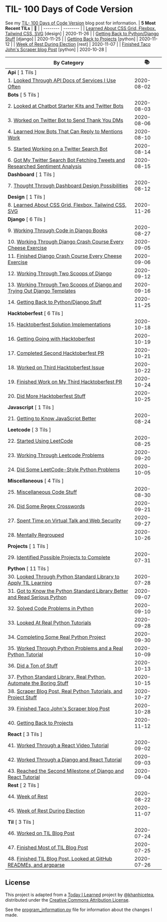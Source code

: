 # TIL- 100 Days of Code Version

See my [TIL- 100 Days of Code Version](https://github.com/KatherineMichel/portfolio/blob/master/regular-blog-posts/til-100-days-of-code-version.md) blog post for information.
| **5 Most Recent TILs** | :tada: |
| -------- | -------- |
| [Learned About CSS Grid, Flexbox, Tailwind CSS, SVG](design/learned-about-css-grid-flexbox-tailwind-css-svg.md) [design] | 2020-11-26 |
| [Getting Back to Python/Django Stuff](django/getting-back-to-python-django-stuff.md) [django] | 2020-11-25 |
| [Getting Back to Projects](python/getting-back-to-projects.md) [python] | 2020-11-12 |
| [Week of Rest During Election](rest/week-of-rest-during-election.md) [rest] | 2020-11-07 |
| [Finished Taco John's Scraper blog Post](python/finished-taco-johns-scraper-blog-post.md) [python] | 2020-10-28 |

| **By Category** | :books: |
| -------- | -------- |
| **Api** [ 1 Tils ] | |
| 1. [Looked Through API Docs of Services I Use Often](api/looking-through-api-docs-of-services-i-use-often.md) | 2020-08-02 |
| **Bots** [ 5 Tils ] | |
| 2. [Looked at Chatbot Starter Kits and Twitter Bots](bots/looked-at-chatbot-starter-kits-and-twitter-bots.md) | 2020-08-03 |
| 3. [Worked on Twitter Bot to Send Thank You DMs](bots/worked-on-a-twitter-bot-to-send-thank-you-dms.md) | 2020-08-06 |
| 4. [Learned How Bots That Can Reply to Mentions Work](bots/learned-how-bots-that-can-reply-to-mentions-work.md) | 2020-08-10 |
| 5. [Started Working on a Twitter Search Bot](bots/started-working-on-a-tweet-search-bot.md) | 2020-08-14 |
| 6. [Got My Twitter Search Bot Fetching Tweets and Researched Sentiment Analysis](bots/got-my-twitter-search-bot-fetching-tweets-and-researched-sentiment-analysis.md) | 2020-08-15 |
| **Dashboard** [ 1 Tils ] | |
| 7. [Thought Through Dashboard Design Possibilities](dashboard/thought-through-dashboard-design-possibilities.md) | 2020-08-12 |
| **Design** [ 1 Tils ] | |
| 8. [Learned About CSS Grid, Flexbox, Tailwind CSS, SVG](design/learned-about-css-grid-flexbox-tailwind-css-svg.md) | 2020-11-26 |
| **Django** [ 6 Tils ] | |
| 9. [Working Through Code in Django Books](django/working-through-code-in-django-books.md) | 2020-08-27 |
| 10. [Working Through Django Crash Course Every Cheese Exercise](django/working-through-django-crash-course-every-cheese-exercise.md) | 2020-09-05 |
| 11. [Finished Django Crash Course Every Cheese Exercise](django/finished-django-crash-course-every-cheese-exercise.md) | 2020-09-06 |
| 12. [Working Through Two Scoops of Django](django/working-through-two-scoops-of-django.md) | 2020-09-12 |
| 13. [Working Through Two Scoops of Django and Trying Out Django Templates](django/working-through-two-scoops-of-django-and-trying-out-django-templates.md) | 2020-09-16 |
| 14. [Getting Back to Python/Django Stuff](django/getting-back-to-python-django-stuff.md) | 2020-11-25 |
| **Hacktoberfest** [ 6 Tils ] | |
| 15. [Hacktoberfest Solution Implementations](hacktoberfest/hacktoberfest-solution-implementations.md) | 2020-10-18 |
| 16. [Getting Going with Hacktoberfest](hacktoberfest/getting-going-with-hacktoberfest.md) | 2020-10-19 |
| 17. [Completed Second Hacktoberfest PR](hacktoberfest/completed-second-hacktoberfest-pr.md) | 2020-10-21 |
| 18. [Worked on Third Hacktoberfest Issue](hacktoberfest/worked-on-third-hacktoberfest-issue.md) | 2020-10-22 |
| 19. [Finished Work on My Third Hacktoberfest PR](hacktoberfest/finished-work-on-my-third-hacktoberfest-pr.md) | 2020-10-24 |
| 20. [Did More Hacktoberfest Stuff](hacktoberfest/did-more-hacktoberfest-stuff.md) | 2020-10-25 |
| **Javascript** [ 1 Tils ] | |
| 21. [Getting to Know JavaScript Better](javascript/getting-to-know-javascript-better.md) | 2020-08-24 |
| **Leetcode** [ 3 Tils ] | |
| 22. [Started Using LeetCode](leetcode/started-using-leetcode.md) | 2020-08-25 |
| 23. [Working Through Leetcode Problems](leetcode/working-through-leetcode-problems.md) | 2020-09-20 |
| 24. [Did Some LeetCode-Style Python Problems](leetcode/did-some-leetcode-style-python-problems.md) | 2020-10-05 |
| **Miscellaneous** [ 4 Tils ] | |
| 25. [Miscellaneous Code Stuff](miscellaneous/miscellaneous-code-stuff.md) | 2020-08-30 |
| 26. [Did Some Regex Crosswords](miscellaneous/did-some-regex-crosswords.md) | 2020-09-21 |
| 27. [Spent Time on Virtual Talk and Web Security](miscellaneous/spent-time-on-virtual-talk-and-web-security.md) | 2020-09-27 |
| 28. [Mentally Regrouped](miscellaneous/mentally-regrouped.md) | 2020-10-26 |
| **Projects** [ 1 Tils ] | |
| 29. [Identified Possible Projects to Complete](projects/identified-possible-projects-to-complete.md) | 2020-07-31 |
| **Python** [ 11 Tils ] | |
| 30. [Looked Through Python Standard Library to Apply TIL Learning](python/looked-through-python-standard-library-to-apply-til-learning.md) | 2020-07-28 |
| 31. [Got to Know the Python Standard Library Better and Read Serious Python](python/got-to-know-the-python-standard-library-better-and-read-serious-python.md) | 2020-09-07 |
| 32. [Solved Code Problems in Python](python/solved-code-problems-in-python.md) | 2020-09-10 |
| 33. [Looked At Real Python Tutorials](python/looked-at-real-python-tutorials.md) | 2020-09-28 |
| 34. [Completing Some Real Python Project](python/completing-some-real-python-projects.md) | 2020-09-30 |
| 35. [Worked Through Python Problems and a Real Python Tutorial](python/worked-through-python-problems-and-a-real-python-tutorial.md) | 2020-10-09 |
| 36. [Did a Ton of Stuff](python/did-a-ton-of-stuff.md) | 2020-10-13 |
| 37. [Python Standard Library, Real Python, Automate the Boring Stuff](python/python-standard-library-real-python-automate-the-boring-stuff.md) | 2020-10-15 |
| 38. [Scraper Blog Post, Real Python Tutorials, and Project Stuff](python/scraper-blog-post-real-python-tutorials-and-project-stuff.md) | 2020-10-27 |
| 39. [Finished Taco John's Scraper blog Post](python/finished-taco-johns-scraper-blog-post.md) | 2020-10-28 |
| 40. [Getting Back to Projects](python/getting-back-to-projects.md) | 2020-11-12 |
| **React** [ 3 Tils ] | |
| 41. [Worked Through a React Video Tutorial](react/worked-through-a-react-video-tutorial.md) | 2020-09-02 |
| 42. [Worked Through a Django and React Tutorial](react/worked-through-a-django-and-react-tutorial.md) | 2020-09-03 |
| 43. [Reached the Second Milestone of Django and React Tutorial](react/reached-the-second-milestone-of-django-react-tutorial.md) | 2020-09-04 |
| **Rest** [ 2 Tils ] | |
| 44. [Week of Rest](rest/week-of-rest.md) | 2020-08-22 |
| 45. [Week of Rest During Election](rest/week-of-rest-during-election.md) | 2020-11-07 |
| **Til** [ 3 Tils ] | |
| 46. [Worked on TIL Blog Post](til/worked-on-til-blog-post.md) | 2020-07-24 |
| 47. [Finished Most of TIL Blog Post](til/finished-most-of-til-blog-post.md) | 2020-07-25 |
| 48. [Finished TIL Blog Post, Looked at GitHub READMEs, and argparse](til/finished-til-blog-post-looked-at-github-readmes-and-argparse.md) | 2020-07-26 |


## License

This project is adapted from a [Today I Learned](https://github.com/khanhicetea/today-i-learned/) project by [@khanhicetea](https://github.com/khanhicetea), distributed under the [Creative Commons Attribution License](http://creativecommons.org/licenses/by/3.0/). 

See the [program_information.py](program_information.py) file for information about the changes I made.
